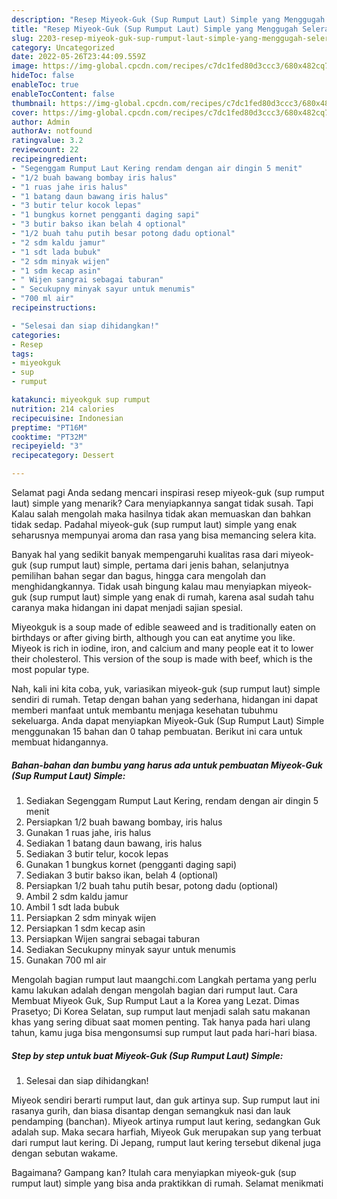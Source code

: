 ```yaml
---
description: "Resep Miyeok-Guk (Sup Rumput Laut) Simple yang Menggugah Selera"
title: "Resep Miyeok-Guk (Sup Rumput Laut) Simple yang Menggugah Selera"
slug: 2203-resep-miyeok-guk-sup-rumput-laut-simple-yang-menggugah-selera
category: Uncategorized
date: 2022-05-26T23:44:09.559Z
image: https://img-global.cpcdn.com/recipes/c7dc1fed80d3ccc3/680x482cq70/miyeok-guk-sup-rumput-laut-simple-foto-resep-utama.jpg
hideToc: false
enableToc: true
enableTocContent: false
thumbnail: https://img-global.cpcdn.com/recipes/c7dc1fed80d3ccc3/680x482cq70/miyeok-guk-sup-rumput-laut-simple-foto-resep-utama.jpg
cover: https://img-global.cpcdn.com/recipes/c7dc1fed80d3ccc3/680x482cq70/miyeok-guk-sup-rumput-laut-simple-foto-resep-utama.jpg
author: Admin
authorAv: notfound
ratingvalue: 3.2
reviewcount: 22
recipeingredient:
- "Segenggam Rumput Laut Kering rendam dengan air dingin 5 menit"
- "1/2 buah bawang bombay iris halus"
- "1 ruas jahe iris halus"
- "1 batang daun bawang iris halus"
- "3 butir telur kocok lepas"
- "1 bungkus kornet pengganti daging sapi"
- "3 butir bakso ikan belah 4 optional"
- "1/2 buah tahu putih besar potong dadu optional"
- "2 sdm kaldu jamur"
- "1 sdt lada bubuk"
- "2 sdm minyak wijen"
- "1 sdm kecap asin"
- " Wijen sangrai sebagai taburan"
- " Secukupny minyak sayur untuk menumis"
- "700 ml air"
recipeinstructions:

- "Selesai dan siap dihidangkan!"
categories:
- Resep
tags:
- miyeokguk
- sup
- rumput

katakunci: miyeokguk sup rumput 
nutrition: 214 calories
recipecuisine: Indonesian
preptime: "PT16M"
cooktime: "PT32M"
recipeyield: "3"
recipecategory: Dessert

---
```



Selamat pagi Anda sedang mencari inspirasi resep miyeok-guk (sup rumput laut) simple yang menarik? Cara menyiapkannya sangat tidak susah. Tapi Kalau salah mengolah maka hasilnya tidak akan memuaskan dan bahkan tidak sedap. Padahal miyeok-guk (sup rumput laut) simple yang enak seharusnya mempunyai aroma dan rasa yang bisa memancing selera kita.


Banyak hal yang sedikit banyak mempengaruhi kualitas rasa dari miyeok-guk (sup rumput laut) simple, pertama dari jenis bahan, selanjutnya pemilihan bahan segar dan bagus, hingga cara mengolah dan menghidangkannya. Tidak usah bingung kalau mau menyiapkan miyeok-guk (sup rumput laut) simple yang enak di rumah, karena asal sudah tahu caranya maka hidangan ini dapat menjadi sajian spesial.

Miyeokguk is a soup made of edible seaweed and is traditionally eaten on birthdays or after giving birth, although you can eat anytime you like. Miyeok is rich in iodine, iron, and calcium and many people eat it to lower their cholesterol. This version of the soup is made with beef, which is the most popular type.


Nah, kali ini kita coba, yuk, variasikan miyeok-guk (sup rumput laut) simple sendiri di rumah. Tetap dengan bahan yang sederhana, hidangan ini dapat memberi manfaat untuk membantu menjaga kesehatan tubuhmu sekeluarga. Anda dapat menyiapkan Miyeok-Guk (Sup Rumput Laut) Simple menggunakan 15 bahan dan 0 tahap pembuatan. Berikut ini cara untuk membuat hidangannya.

<!--inarticleads1-->

##### Bahan-bahan dan bumbu yang harus ada untuk pembuatan Miyeok-Guk (Sup Rumput Laut) Simple:

1. Sediakan Segenggam Rumput Laut Kering, rendam dengan air dingin 5 menit
1. Persiapkan 1/2 buah bawang bombay, iris halus
1. Gunakan 1 ruas jahe, iris halus
1. Sediakan 1 batang daun bawang, iris halus
1. Sediakan 3 butir telur, kocok lepas
1. Gunakan 1 bungkus kornet (pengganti daging sapi)
1. Sediakan 3 butir bakso ikan, belah 4 (optional)
1. Persiapkan 1/2 buah tahu putih besar, potong dadu (optional)
1. Ambil 2 sdm kaldu jamur
1. Ambil 1 sdt lada bubuk
1. Persiapkan 2 sdm minyak wijen
1. Persiapkan 1 sdm kecap asin
1. Persiapkan  Wijen sangrai sebagai taburan
1. Sediakan  Secukupny minyak sayur untuk menumis
1. Gunakan 700 ml air


Mengolah bagian rumput laut maangchi.com Langkah pertama yang perlu kamu lakukan adalah dengan mengolah bagian dari rumput laut. Cara Membuat Miyeok Guk, Sup Rumput Laut a la Korea yang Lezat. Dimas Prasetyo; Di Korea Selatan, sup rumput laut menjadi salah satu makanan khas yang sering dibuat saat momen penting. Tak hanya pada hari ulang tahun, kamu juga bisa mengonsumsi sup rumput laut pada hari-hari biasa. 

<!--inarticleads2-->

##### Step by step untuk buat Miyeok-Guk (Sup Rumput Laut) Simple:


1. Selesai dan siap dihidangkan!

Miyeok sendiri berarti rumput laut, dan guk artinya sup. Sup rumput laut ini rasanya gurih, dan biasa disantap dengan semangkuk nasi dan lauk pendamping (banchan). Miyeok artinya rumput laut kering, sedangkan Guk adalah sup. Maka secara harfiah, Miyeok Guk merupakan sup yang terbuat dari rumput laut kering. Di Jepang, rumput laut kering tersebut dikenal juga dengan sebutan wakame. 

Bagaimana? Gampang kan? Itulah cara menyiapkan miyeok-guk (sup rumput laut) simple yang bisa anda praktikkan di rumah. Selamat menikmati
